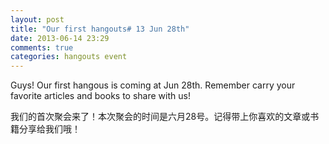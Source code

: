```yaml
---
layout: post
title: "Our first hangouts# 13 Jun 28th"
date: 2013-06-14 23:29
comments: true
categories: hangouts event
---
```

Guys! Our first hangous is coming at Jun 28th. Remember carry your favorite articles and books to share with us!

我们的首次聚会来了！本次聚会的时间是六月28号。记得带上你喜欢的文章或书籍分享给我们哦！